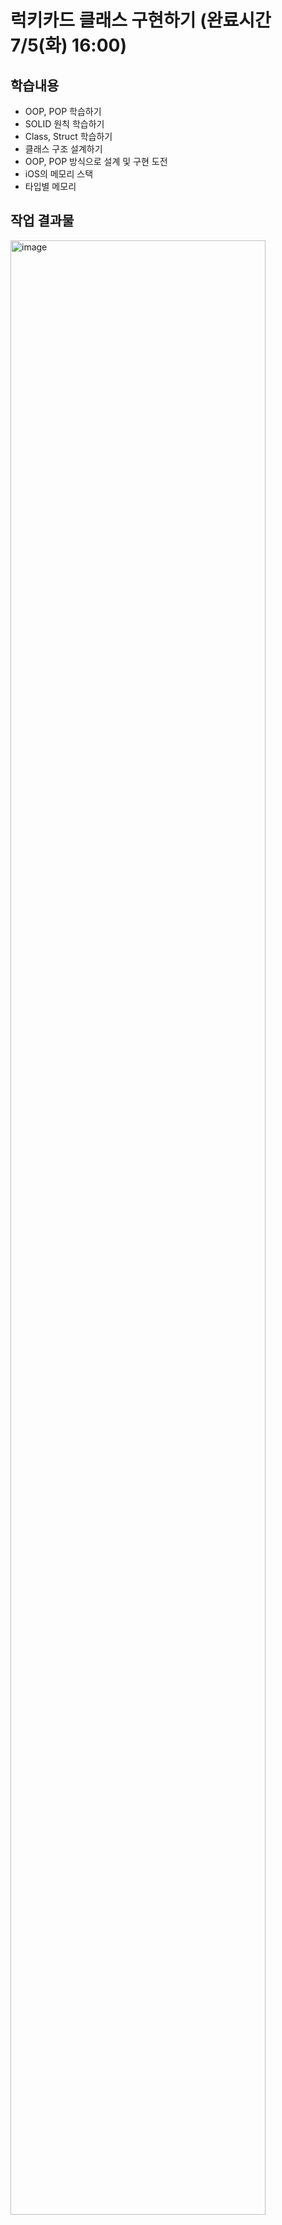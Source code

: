# 럭키카드 클래스 구현하기 (완료시간 7/5(화) 16:00)

## 학습내용
 - OOP, POP 학습하기
 - SOLID 원칙 학습하기
 - Class, Struct 학습하기
 - 클래스 구조 설계하기
 - OOP, POP 방식으로 설계 및 구현 도전
 - iOS의 메모리 스택
 - 타입별 메모리

## 작업 결과물
<img width="90%" alt="image" src="https://github.com/team-dayeng/Dayeng/assets/76683388/6e533145-1329-49bf-b919-dc362e81ec91">

## 작업 상세내용
- SOLID 원칙을 지키는 방식으로 구현하였습니다.
- Card, CardFactory, Deck 클래스가 서로 각각 연관되고 역할이 분담됩니다.
    - animal과 숫자 등 정보를 담고있는 Card
    - AnimalType이라는 Enum 에 따라 1~12 의 숫자를 가진 카드를 생성해주는 CardFactory
    - CardFactory에서 만들어진 카드들을 '보관' 및 '섞기'를 맡은 Deck
- AnimalType, CardNumberType Enum에서 CaseIterable을 채택하여 CardFactory에서 AnimalType과 CardNumberType의 모든 케이스를 불러와서 카드를 만들어주었습니다.

## 고민 내용
- Card가 가질 수 있는 변수로는 동물, 숫자, 앞뒤 유무, 뒷면일 경우 이미지 라고 분석하였습니다. 
- 뒤의 과제를 모르는 상태에서 Card를 설계한다면 Card 클래스에서 프로토콜로 역할을 확장해나가야하는 것이 좋은지 아니면 필요할 때마다 역할이 확장되는 것에 따라 Card 클래스를 변경해주는 것이 좋은지 판단이 서지않습니다.